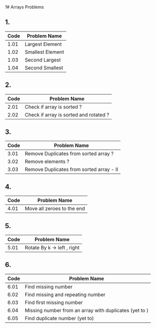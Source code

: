1# Arrays Problems

## 1.
| Code  | Problem Name          
|-------|------------------------
| 1.01  | Largest Element         
| 1.02  | Smallest Element      
| 1.03  | Second Largest          
| 1.04  | Second Smallest         

## 2.
| Code  | Problem Name                 
|-------|------------------------------
| 2.01  | Check if array is sorted ?   
| 2.02  | Check if array is sorted and rotated ? 

## 3. 
| Code  | Problem Name                 
|-------|------------------------------
| 3.01  | Remove Duplicates from sorted array ?
| 3.02  | Remove elements ? 
| 3.03  | Remove Duplicates from sorted array - II

## 4.
| Code  | Problem Name                 
|-------|------------------------------
| 4.01  | Move all zeroes to the end   

## 5. 
| Code  | Problem Name                 
|-------|------------------------------
| 5.01  | Rotate By k  -> left , right 

## 6.
| Code  | Problem Name                 
|-------|------------------------------
| 6.01  | Find missing number          
| 6.02  | Find missing and repeating number 
| 6.03  | Find first missing number    
| 6.04  | Missing number from an array with duplicates (yet to )
| 6.05  | Find duplicate number  (yet to)


## 

